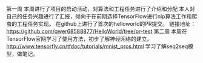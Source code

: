 第一周
本周进行了项目的启动活动，对算法和工程任务进行了介绍和分配
本人对自己的任务兴趣进行了汇报，倾向于在前期选择TensorFlow进行nlp算法工作和爬虫的工程任务实现。
在github上进行了首次的helloworld的PR提交。
链接地址：https://github.com/qwer68588877/HelloWorld/tree/pr-test
第二周
本周在TensorFlow官网学习了使用方法，初步了解神经网络的建立。http://www.tensorfly.cn/tfdoc/tutorials/mnist_pros.html
学习了解seq2seq模型，做笔记。